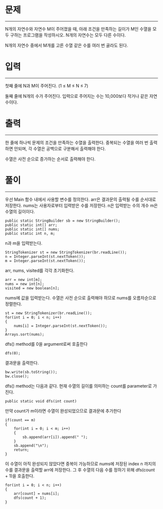 # 문제

---

N개의 자연수와 자연수 M이 주어졌을 때, 아래 조건을 만족하는 길이가 M인 수열을 모두 구하는 프로그램을 작성하시오. N개의 자연수는 모두 다른 수이다.

N개의 자연수 중에서 M개를 고른 수열
같은 수를 여러 번 골라도 된다.

# 입력

---

첫째 줄에 N과 M이 주어진다. (1 ≤ M ≤ N ≤ 7)

둘째 줄에 N개의 수가 주어진다. 입력으로 주어지는 수는 10,000보다 작거나 같은 자연수이다.

# 출력

---

한 줄에 하나씩 문제의 조건을 만족하는 수열을 출력한다. 중복되는 수열을 여러 번 출력하면 안되며, 각 수열은 공백으로 구분해서 출력해야 한다.

수열은 사전 순으로 증가하는 순서로 출력해야 한다.


# 풀이

----

우선 Main 함수 내에서 사용할 변수를 정의한다.
arr은 결과문의 출력될 수를 순서대로 저장한다. nums는 사용자로부터 입력받은 수를 저장한다.
n은 입력받는 수의 개수
m은 수열의 길이이다.

    public static StringBuilder sb = new StringBuilder();
    public static int[] arr;
    public static int[] nums;
    public static int n, m;

n과 m을 입력받는다.

    StringTokenizer st = new StringTokenizer(br.readLine());
    n = Integer.parseInt(st.nextToken());
    m = Integer.parseInt(st.nextToken());

arr, nums, visited를 각각 초기화한다.

    arr = new int[m];
    nums = new int[n];
    visited = new boolean[n];


nums에 값을 입력받는다.
수열은 사전 순으로 출력해야 하므로 nums를 오름차순으로 정렬한다.

    st = new StringTokenizer(br.readLine());
    for(int i = 0; i < n; i++)
    {
        nums[i] = Integer.parseInt(st.nextToken());
    }
    Arrays.sort(nums);  

dfs() method를 0을 argument로써 호출한다

    dfs(0);

결과문을 출력한다.

    bw.write(sb.toString());
    bw.close();

dfs() method는 다음과 같다. 현재 수열의 길이를 의미하는 count를
 parameter로 가진다.

    public static void dfs(int count)

만약 count가 m이라면 수열이 완성되었으므로 결과문에 추가한다

    if(count == m)
    {
        for(int i = 0; i < m; i++)
        {
            sb.append(arr[i]).append(" ");
        }
        sb.append("\n");
        return;
    }

이 수열이 아직 완성되지 않았다면
중복이 가능하므로 nums에 저장된 index n 까지의 수를
결과문을 출력할 arr에 저장한다. 그 후 수열의 다음 수를 정하기 위해 dfs(count + 1)을 호출한다. 

    for(int i = 0; i < n; i++)
    {
        arr[count] = nums[i];
        dfs(count + 1);
    }

    